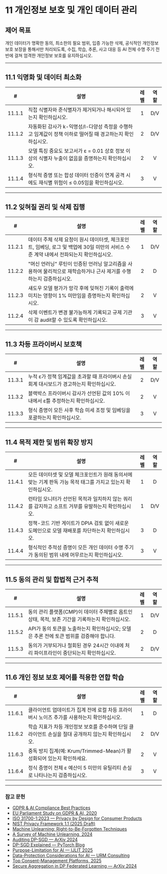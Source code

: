 # 11 개인정보 보호 및 개인 데이터 관리

## 제어 목표

개인 데이터가 명확한 동의, 최소한의 필요 범위, 입증 가능한 삭제, 공식적인 개인정보 보호 보장을 통해서만 처리되도록, 수집, 학습, 추론, 사고 대응 등 AI 전체 수명 주기 전반에 걸쳐 엄격한 개인정보 보호를 유지하십시오.

---

## 11.1 익명화 및 데이터 최소화

|   #    | 설명                                                            | 레벨  | 역할  |
| :----: | ------------------------------------------------------------- | :-: | :-: |
| 11.1.1 | 직접 식별자와 준식별자가 제거되거나 해시되어 있는지 확인하십시오.                          |  1  | D/V |
| 11.1.2 | 자동화된 감사가 k-익명성/l-다양성 측정을 수행하고 임계값이 정책 이하로 떨어질 때 경고하는지 확인하십시오. |  2  | D/V |
| 11.1.3 | 모델 특징 중요도 보고서가 ε = 0.01 상호 정보 이상의 식별자 누출이 없음을 증명하는지 확인하십시오.   |  2  |  V  |
| 11.1.4 | 형식적 증명 또는 합성 데이터 인증이 연계 공격 시에도 재식별 위험이 ≤ 0.05임을 확인하십시오.       |  3  |  V  |

---

## 11.2 잊혀질 권리 및 삭제 집행

|   #    | 설명                                                                              | 레벨  | 역할  |
| :----: | ------------------------------------------------------------------------------- | :-: | :-: |
| 11.2.1 | 데이터 주체 삭제 요청이 원시 데이터셋, 체크포인트, 임베딩, 로그 및 백업에 30일 미만의 서비스 수준 계약 내에서 전파되는지 확인하십시오. |  1  | D/V |
| 11.2.2 | "머신 언러닝" 루틴이 인증된 언러닝 알고리즘을 사용하여 물리적으로 재학습하거나 근사 제거를 수행하는지 검증하십시오.               |  2  |  D  |
| 11.2.3 | 섀도우 모델 평가가 망각 후에 잊혀진 기록이 출력에 미치는 영향이 1% 미만임을 증명하는지 확인하십시오.                      |  2  |  V  |
| 11.2.4 | 삭제 이벤트가 변경 불가능하게 기록되고 규제 기관이 감 audit할 수 있도록 확인하십시오.                             |  3  |  V  |

---

## 11.3 차등 프라이버시 보호책

|   #    | 설명                                                  | 레벨  | 역할  |
| :----: | --------------------------------------------------- | :-: | :-: |
| 11.3.1 | 누적 ε가 정책 임계값을 초과할 때 프라이버시 손실 회계 대시보드가 경고하는지 확인하십시오. |  2  | D/V |
| 11.3.2 | 블랙박스 프라이버시 감사가 선언된 값의 10% 이내에서 ε̂를 추정하는지 확인하십시오.    |  2  |  V  |
| 11.3.3 | 형식 증명이 모든 사후 학습 미세 조정 및 임베딩을 포괄하는지 확인하십시오.          |  3  |  V  |

---

## 11.4 목적 제한 및 범위 확장 방지

|   #    | 설명                                                             | 레벨  | 역할  |
| :----: | -------------------------------------------------------------- | :-: | :-: |
| 11.4.1 | 모든 데이터셋 및 모델 체크포인트가 원래 동의서에 맞는 기계 판독 가능 목적 태그를 가지고 있는지 확인하십시오. |  1  |  D  |
| 11.4.2 | 런타임 모니터가 선언된 목적과 일치하지 않는 쿼리를 감지하고 소프트 거부를 유발하는지 확인하십시오.        |  1  | D/V |
| 11.4.3 | 정책-코드 기반 게이트가 DPIA 검토 없이 새로운 도메인으로 모델 재배포를 차단하는지 확인하십시오.       |  3  |  D  |
| 11.4.4 | 형식적인 추적성 증명이 모든 개인 데이터 수명 주기가 동의된 범위 내에 머무르는지 확인하십시오.          |  3  |  V  |

---

## 11.5 동의 관리 및 합법적 근거 추적

|   #    | 설명                                                        | 레벨  | 역할  |
| :----: | --------------------------------------------------------- | :-: | :-: |
| 11.5.1 | 동의 관리 플랫폼(CMP)이 데이터 주체별로 옵트인 상태, 목적, 보존 기간을 기록하는지 확인하십시오. |  1  | D/V |
| 11.5.2 | API가 동의 토큰을 노출하는지 확인하십시오; 모델은 추론 전에 토큰 범위를 검증해야 합니다.      |  2  |  D  |
| 11.5.3 | 동의가 거부되거나 철회된 경우 24시간 이내에 처리 파이프라인이 중단되는지 확인하십시오.         |  2  | D/V |

---

## 11.6 개인 정보 보호 제어를 적용한 연합 학습

|   #    | 설명                                                       | 레벨  | 역할  |
| :----: | -------------------------------------------------------- | :-: | :-: |
| 11.6.1 | 클라이언트 업데이트가 집계 전에 로컬 차등 프라이버시 노이즈 추가를 사용하는지 확인하십시오.      |  1  |  D  |
| 11.6.2 | 학습 지표가 차등 개인정보 보호를 준수하며 단일 클라이언트 손실을 절대 공개하지 않는지 확인하십시오. |  2  | D/V |
| 11.6.3 | 중독 방지 집계(예: Krum/Trimmed-Mean)가 활성화되어 있는지 확인하세요.         |  2  |  V  |
| 11.6.4 | 정식 증명이 전체 ε 예산이 5 미만의 유틸리티 손실로 나타나는지 검증하십시오.             |  3  |  V  |

---

### 참고 문헌

* [GDPR & AI Compliance Best Practices](https://www.exabeam.com/explainers/gdpr-compliance/the-intersection-of-gdpr-and-ai-and-6-compliance-best-practices/)
* [EU Parliament Study on GDPR & AI, 2020](https://www.europarl.europa.eu/RegData/etudes/STUD/2020/641530/EPRS_STU%282020%29641530_EN.pdf)
* [ISO 31700-1:2023 — Privacy by Design for Consumer Products](https://www.iso.org/standard/84977.html)
* [NIST Privacy Framework 1.1 (2025 Draft)](https://www.nist.gov/privacy-framework)
* [Machine Unlearning: Right-to-Be-Forgotten Techniques](https://www.kaggle.com/code/tamlhp/machine-unlearning-the-right-to-be-forgotten)
* [A Survey of Machine Unlearning, 2024](https://arxiv.org/html/2209.02299v6)
* [Auditing DP-SGD — ArXiv 2024](https://arxiv.org/html/2405.14106v4)
* [DP-SGD Explained — PyTorch Blog](https://medium.com/pytorch/differential-privacy-series-part-1-dp-sgd-algorithm-explained-12512c3959a3)
* [Purpose-Limitation for AI — IJLIT 2025](https://academic.oup.com/ijlit/article/doi/10.1093/ijlit/eaaf003/8121663)
* [Data-Protection Considerations for AI — URM Consulting](https://www.urmconsulting.com/blog/data-protection-considerations-for-artificial-intelligence-ai)
* [Top Consent-Management Platforms, 2025](https://www.enzuzo.com/blog/best-consent-management-platforms)
* [Secure Aggregation in DP Federated Learning — ArXiv 2024](https://arxiv.org/abs/2407.19286)

